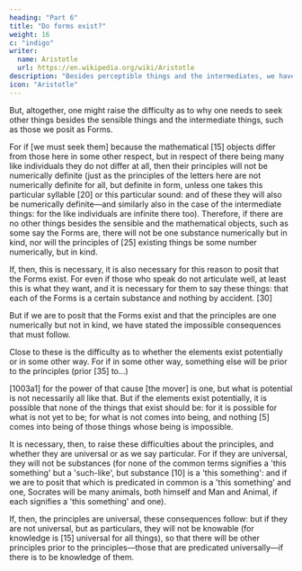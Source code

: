 ```yaml
---
heading: "Part 6"
title: "Do forms exist?"
weight: 16
c: "indigo"
writer:
  name: Aristotle 
  url: https://en.wikipedia.org/wiki/Aristotle
description: "Besides perceptible things and the intermediates, we have to look for another class of things -- the Forms which we posit. "
icon: "Aristotle"
---
```




But, altogether, one might raise the difficulty as to why one needs to seek other things besides the sensible things and the intermediate things, such as those we posit as Forms. 

For if [we must seek them] because the mathematical [15] objects differ from those here in some other respect, but in respect of there being many like individuals they do not differ at all, then their principles will not be numerically definite (just as the principles of the letters here are not numerically definite for all, but definite in form, unless one takes this particular syllable [20] or this particular sound: and of these they will also be numerically definite—and similarly also in the case of the intermediate things: for the like individuals are infinite there too). Therefore, if there are no other things besides the sensible and the mathematical objects, such as some say the Forms are, there will not be one substance numerically but in kind, nor will the principles of [25] existing things be some number numerically, but in kind.

If, then, this is necessary, it is also necessary for this reason to posit that the Forms exist. For even if those who speak do not articulate well, at least this is what they want, and it is necessary for them to say these things: that each of the Forms is a certain substance and nothing by accident. [30]

But if we are to posit that the Forms exist and that the principles are one numerically but not in kind, we have stated the impossible consequences that must follow.

Close to these is the difficulty as to whether the elements exist potentially or in some other way. For if in some other way, something else will be prior to the principles (prior [35] to...)


[1003a1] for the power of that cause [the mover] is one, but what is potential is not necessarily all like that. But if the elements exist potentially, it is possible that none of the things that exist should be: for it is possible for what is not yet to be; for what is not comes into being, and nothing [5] comes into being of those things whose being is impossible.

It is necessary, then, to raise these difficulties about the principles, and whether they are universal or as we say particular. For if they are universal, they will not be substances (for none of the common terms signifies a 'this something' but a 'such-like', but substance [10] is a 'this something': and if we are to posit that which is predicated in common is a 'this something' and one, Socrates will be many animals, both himself and Man and Animal, if each signifies a 'this something' and one).

If, then, the principles are universal, these consequences follow: but if they are not universal, but as particulars, they will not be knowable (for knowledge is [15] universal for all things), so that there will be other principles prior to the principles—those that are predicated universally—if there is to be knowledge of them.